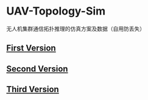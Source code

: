 # UAV-Topology-Sim

无人机集群通信拓扑推理的仿真方案及数据（自用防丢失）

## [First Version](./First)

## [Second Version](./Second)

## [Third Version](./Third)
